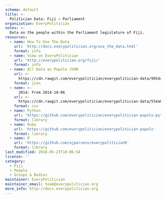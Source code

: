 ```yaml
---
schema: default
title: >-
  Politician Data: Fiji — Parliament
organization: EveryPolitician
notes: >-
  Data on the people within the Parliament legislature of Fiji.
resources:
  - name: How To Use The Data
    url: 'http://docs.everypolitician.org/use_the_data.html'
    format: info
  - name: View on EveryPolitician
    url: 'http://everypolitician.org/fiji/'
    format: info
  - name: All Data as Popolo JSON
    url: >-
      https://cdn.rawgit.com/everypolitician/everypolitician-data/9954cfd96bc33b929ea37eaad601fb2befa9d4e4/data/Fiji/Parliament/ep-popolo-v1.0.json
    format: json
  - name: >-
      2014: From 2014-10-06
    url: >-
      https://cdn.rawgit.com/everypolitician/everypolitician-data/554a6cb306153130ac5558e4c015471d63e57cb7/data/Fiji/Parliament/term-2014.csv
    format: csv
  - name: Python
    url: 'https://github.com/everypolitician/everypolitician-popolo-python'
    format: library
  - name: Ruby
    url: 'https://github.com/everypolitician/everypolitician-popolo'
    format: library
  - name: R
    url: 'https://github.com/ajparsons/everypoliticianR'
    format: library
last_modified: 2018-05-23T18:06:54
license: ''
category:
  - Fiji
  - People
  - Groups & Bodies
maintainer: EveryPolitician
maintainer_email: team@everypolitician.org
more_info: http://docs.everypolitician.org
---
```


